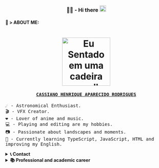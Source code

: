 <h3 align="center"> 🐱‍💻 - Hi there <img width="20px" src="https://github.com/kszinhu/kszinhu/blob/master/sources/Hi.gif"></h1> 

#### 📃 > ABOUT ME:
<h1 align="center">
    <img alt="Eu Sentado em uma cadeira vermelha com detalhes pretos em couro sintetico, fazendo um sorriso discreto, imagem em tons amarelos" title="CASSIANO PERFIL" src="https://i.imgur.com/PovzkLQ.png" width="150px"/>
</h1>

<h4 align="center">
	<a href="https://www.linkedin.com/in/cassiano-rodrigues-28bb8b16a/">
		<samp>
		CASSIANO HENRIQUE APARECIDO RODRIGUES
		</samp>
	</a>
</h4>
<p>
	<samp>
		☄️ - Astronomical Enthusiast.<br>
		🎬 - VFX Creator.<br> 
		❤️ - Lover of anime and music.<br>
		💻 - Playing and editing are my hobbies.<br>
		📷 - Passionate about landscapes and moments.<br>
		🌱 - Currently learning TypeScript, JavaScript, HTML and improving my English.<br>
	</samp>
</p>
<details>
	<summary><b><eggs> 📞 Contact </eggs></b></summary>
	
#### 👨🏽‍💻 SOCIAL NETWORKS
<b>
	<a href="https://twitter.com/Kch0w1">
		• TWITTER
	</a><br>
	<a href="https://www.linkedin.com/in/cassiano-rodrigues-28bb8b16a/">
		• LINKEDIN
	</a>
</b>


</details>

<details>
	<summary><b><eggs> 📚 Professional and academic career </eggs></b></summary>
	
#### 👤 ACADEMIC PROFILE
- Universidade Estadual Paulista "Júlio de Mesquita Filho"
  - Bachelor of Computer Science [2020 - 2024]

- ETEC Comendador João Rays
  - High School [2017 - 2020]

#### 👤 PROFISSIONAL PROFILE
- RAÍZEN S.A.
  - Jovem Aprendiz (CIEE) - Administrative Assistant
  - Unidade BARRA BONITA [2018 - 2020]
	</details>
